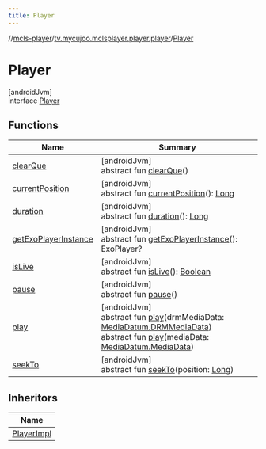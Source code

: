 ```yaml
---
title: Player
---
```

//[mcls-player](../../../index.html)/[tv.mycujoo.mclsplayer.player.player](../index.html)/[Player](index.html)



# Player



[androidJvm]\
interface [Player](index.html)



## Functions


| Name | Summary |
|---|---|
| [clearQue](clear-que.html) | [androidJvm]<br>abstract fun [clearQue](clear-que.html)() |
| [currentPosition](current-position.html) | [androidJvm]<br>abstract fun [currentPosition](current-position.html)(): [Long](https://kotlinlang.org/api/latest/jvm/stdlib/kotlin/-long/index.html) |
| [duration](duration.html) | [androidJvm]<br>abstract fun [duration](duration.html)(): [Long](https://kotlinlang.org/api/latest/jvm/stdlib/kotlin/-long/index.html) |
| [getExoPlayerInstance](get-exo-player-instance.html) | [androidJvm]<br>abstract fun [getExoPlayerInstance](get-exo-player-instance.html)(): ExoPlayer? |
| [isLive](is-live.html) | [androidJvm]<br>abstract fun [isLive](is-live.html)(): [Boolean](https://kotlinlang.org/api/latest/jvm/stdlib/kotlin/-boolean/index.html) |
| [pause](pause.html) | [androidJvm]<br>abstract fun [pause](pause.html)() |
| [play](play.html) | [androidJvm]<br>abstract fun [play](play.html)(drmMediaData: [MediaDatum.DRMMediaData](../../tv.mycujoo.mclsplayer.player.model/-media-datum/-d-r-m-media-data/index.html))<br>abstract fun [play](play.html)(mediaData: [MediaDatum.MediaData](../../tv.mycujoo.mclsplayer.player.model/-media-datum/-media-data/index.html)) |
| [seekTo](seek-to.html) | [androidJvm]<br>abstract fun [seekTo](seek-to.html)(position: [Long](https://kotlinlang.org/api/latest/jvm/stdlib/kotlin/-long/index.html)) |


## Inheritors


| Name |
|---|
| [PlayerImpl](../-player-impl/index.html) |

